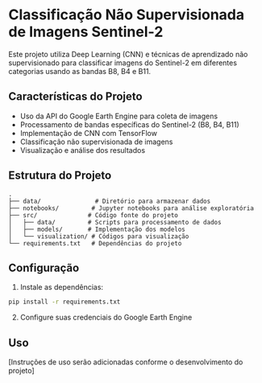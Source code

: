 # Classificação Não Supervisionada de Imagens Sentinel-2

Este projeto utiliza Deep Learning (CNN) e técnicas de aprendizado não supervisionado para classificar imagens do Sentinel-2 em diferentes categorias usando as bandas B8, B4 e B11.

## Características do Projeto

- Uso da API do Google Earth Engine para coleta de imagens
- Processamento de bandas específicas do Sentinel-2 (B8, B4, B11)
- Implementação de CNN com TensorFlow
- Classificação não supervisionada de imagens
- Visualização e análise dos resultados

## Estrutura do Projeto

```
.
├── data/               # Diretório para armazenar dados
├── notebooks/         # Jupyter notebooks para análise exploratória
├── src/              # Código fonte do projeto
│   ├── data/         # Scripts para processamento de dados
│   ├── models/       # Implementação dos modelos
│   └── visualization/ # Códigos para visualização
└── requirements.txt   # Dependências do projeto
```

## Configuração

1. Instale as dependências:
```bash
pip install -r requirements.txt
```

2. Configure suas credenciais do Google Earth Engine

## Uso

[Instruções de uso serão adicionadas conforme o desenvolvimento do projeto]
